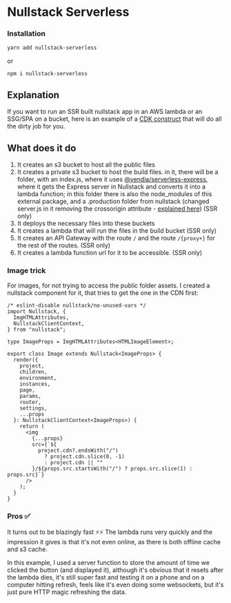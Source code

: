 # Nullstack Serverless

### Installation
```bash
yarn add nullstack-serverless
```

or
```
npm i nullstack-serverless
```

## Explanation

If you want to run an SSR built nullstack app in an AWS lambda or an SSG/SPA on a bucket, here is an example of a [CDK construct](https://docs.aws.amazon.com/cdk/v2/guide/home.html) that will do all the dirty job for you.


## What does it do

1. It creates an s3 bucket to host all the public files
2. It creates a private s3 bucket to host the build files. in it, there will be a folder, with an index.js, where it uses [@vendia/serverless-express](https://github.com/vendia/serverless-express), where it gets the Express server in Nullstack and converts it into a lambda function; in this folder there is also the node_modules of this external package, and a .production folder from nullstack (changed server.js in it removing the crossorigin attribute - [explained here](https://github.com/nullstack/nullstack/pull/355)) (SSR only)
3. It deploys the necessary files into these buckets
4. It creates a lambda that will run the files in the build bucket (SSR only)
5. It creates an API Gateway with the route `/` and the route `/{proxy+}` for the rest of the routes. (SSR only)
6. It creates a lambda function url for it to be accessible. (SSR only)

### Image trick

For images, for not trying to access the public folder assets. I created a nullstack component for it, that tries to get the one in the CDN first:

```tsx
/* eslint-disable nullstack/no-unused-vars */
import Nullstack, {
  ImgHTMLAttributes,
  NullstackClientContext,
} from "nullstack";

type ImageProps = ImgHTMLAttributes<HTMLImageElement>;

export class Image extends Nullstack<ImageProps> {
  render({
    project,
    children,
    environment,
    instances,
    page,
    params,
    router,
    settings,
    ...props
  }: NullstackClientContext<ImageProps>) {
    return (
      <img
        {...props}
        src={`${
          project.cdn?.endsWith("/")
            ? project.cdn.slice(0, -1)
            : project.cdn || ""
        }/${props.src.startsWith("/") ? props.src.slice(1) : props.src}`}
      />
    );
  }
}
```

### Pros ✅

It turns out to be blazingly fast ⚡⚡
The lambda runs very quickly and the impression it gives is that it's not even online, as there is both offline cache and s3 cache.

In this example, I used a server function to store the amount of time we clicked the button (and displayed it), although it's obvious that it resets after the lambda dies, it's still super fast and testing it on a phone and on a computer hitting refresh, feels like it's even doing some websockets, but it's just pure HTTP magic refreshing the data.
